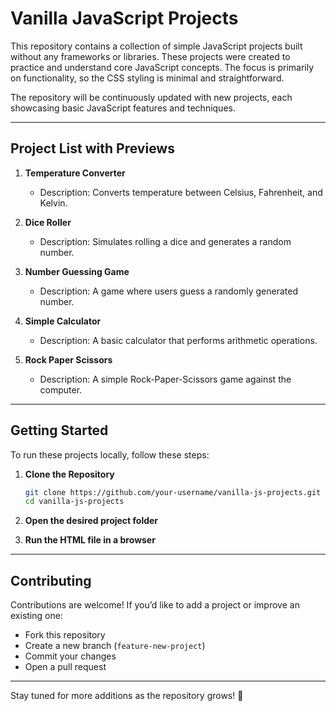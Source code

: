 # **Vanilla JavaScript Projects**

This repository contains a collection of simple JavaScript projects built without any frameworks or libraries. These projects were created to practice and understand core JavaScript concepts. The focus is primarily on functionality, so the CSS styling is minimal and straightforward.

The repository will be continuously updated with new projects, each showcasing basic JavaScript features and techniques.

---

## **Project List with Previews**

1. **Temperature Converter**  
   - Description: Converts temperature between Celsius, Fahrenheit, and Kelvin.  

2. **Dice Roller**  
   - Description: Simulates rolling a dice and generates a random number.  

3. **Number Guessing Game**  
   - Description: A game where users guess a randomly generated number.  

4. **Simple Calculator**  
   - Description: A basic calculator that performs arithmetic operations.  

5. **Rock Paper Scissors**  
   - Description: A simple Rock-Paper-Scissors game against the computer.  

---

## **Getting Started**

To run these projects locally, follow these steps:

1. **Clone the Repository**
   ```sh
   git clone https://github.com/your-username/vanilla-js-projects.git
   cd vanilla-js-projects
   ```

2. **Open the desired project folder**

3. **Run the HTML file in a browser**

---

## **Contributing**

Contributions are welcome! If you’d like to add a project or improve an existing one:
- Fork this repository
- Create a new branch (`feature-new-project`)
- Commit your changes
- Open a pull request

---

Stay tuned for more additions as the repository grows! 🚀
